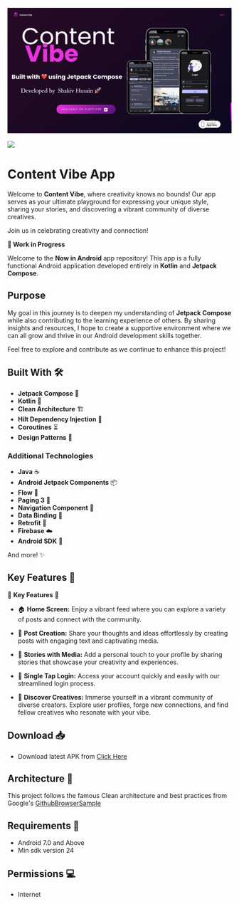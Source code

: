 ![Content Vibe](./assets/cv-poster.png "Content Vibe")

<a href="https://play.google.com/store/apps/details?id=com.shakiv.husain.contentvibe"><img src="https://play.google.com/intl/en_us/badges/static/images/badges/en_badge_web_generic.png" height="70"></a>

Content Vibe App
==================

Welcome to **Content Vibe**, where creativity knows no bounds! Our app serves as your ultimate playground for expressing your unique style, sharing your stories, and discovering a vibrant community of diverse creatives.

Join us in celebrating creativity and connection!


**🚧 Work in Progress**


Welcome to the **Now in Android** app repository! This app is a fully functional Android application developed entirely in **Kotlin** and **Jetpack Compose**.

## Purpose

My goal in this journey is to deepen my understanding of **Jetpack Compose** while also contributing to the learning experience of others. By sharing insights and resources, I hope to create a supportive environment where we can all grow and thrive in our Android development skills together.


Feel free to explore and contribute as we continue to enhance this project!

## Built With 🛠

- **Jetpack Compose** 🎨
- **Kotlin** 🦸
- **Clean Architecture** 🏗️
- **Hilt Dependency Injection** 🔌
- **Coroutines** ⏳
- **Design Patterns** 📐

### Additional Technologies

- **Java** ☕
- **Android Jetpack Components** 📦
- **Flow** 🌊
- **Paging 3** 📄
- **Navigation Component** 🧭
- **Data Binding** 🔗
- **Retrofit** 🔄
- **Firebase** ☁️
- **Android SDK** 📱

And more! ✨

## Key Features 🚀


🌟 **Key Features** 🌟

- 🏠 **Home Screen:** Enjoy a vibrant feed where you can explore a variety of posts and connect with the community.

- 📝 **Post Creation:** Share your thoughts and ideas effortlessly by creating posts with engaging text and captivating media.

- 📸 **Stories with Media:** Add a personal touch to your profile by sharing stories that showcase your creativity and experiences.

- 🔑 **Single Tap Login:** Access your account quickly and easily with our streamlined login process.

- 👥 **Discover Creatives:** Immerse yourself in a vibrant community of diverse creators. Explore user profiles, forge new connections, and find fellow creatives who resonate with your vibe.

## Download 📥
- Download latest APK from [Click Here]([https://www.dl.dropboxusercontent.com/s/7e46wqlzpc7t5l2/DisneyWatch.apk](https://drive.google.com/file/d/1aBTZeAOG2MzuNwVPwTT1_hlKLxClx_W3/view))


## Architecture 🗼

This project follows the famous Clean architecture and best practices from Google's
[GithubBrowserSample](https://github.com/android/architecture-components-samples/tree/master/GithubBrowserSample)


## Requirements 🎯 
- Android 7.0 and Above
- Min sdk version 24

## Permissions 💻
- Internet

